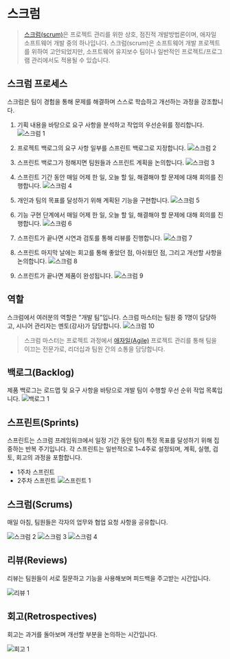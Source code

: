 # 스크럼

> [스크럼(scrum)](<https://ko.wikipedia.org/wiki/%EC%8A%A4%ED%81%AC%EB%9F%BC_(%EC%95%A0%EC%9E%90%EC%9D%BC_%EA%B0%9C%EB%B0%9C_%ED%94%84%EB%A1%9C%EC%84%B8%EC%8A%A4)>)은 프로젝트 관리를 위한 상호, 점진적 개발방법론이며, 애자일 소프트웨어 개발 중의 하나입니다. 스크럼(scrum)은 소프트웨어 개발 프로젝트를 위하여 고안되었지만, 소프트웨어 유지보수 팀이나 일반적인 프로젝트/프로그램 관리에서도 적용될 수 있습니다.

## 스크럼 프로세스

스크럼은 팀이 경험을 통해 문제를 해결하며 스스로 학습하고 개선하는 과정을 강조합니다.

1. 기획 내용을 바탕으로 요구 사항을 분석하고 작업의 우선순위를 정리합니다.
   ![스크럼 1](./images/scrum_01.webp)

2. 프로젝트 백로그의 요구 사항 일부를 스프린트 백로그로 지정합니다.
   ![스크럼 2](./images/scrum_02.webp)

3. 스프린트 백로그가 정해지면 팀원들과 스프린트 계획을 논의합니다.
   ![스크럼 3](./images/scrum_03.webp)

4. 스프린트 기간 동안 매일 어제 한 일, 오늘 할 일, 해결해야 할 문제에 대해 회의를 진행합니다.
   ![스크럼 4](./images/scrum_04.webp)

5. 개인과 팀의 목표를 달성하기 위해 계획된 기능을 구현합니다.
   ![스크럼 5](./images/scrum_05.webp)

6. 기능 구현 단계에서 매일 어제 한 일, 오늘 할 일, 해결해야 할 문제에 대해 회의를 진행합니다.
   ![스크럼 6](./images/scrum_06.webp)

7. 스프린트가 끝나면 시연과 검토를 통해 리뷰를 진행합니다.
   ![스크럼 7](./images/scrum_07.webp)

8. 스프린트 마지막 날에는 회고를 통해 좋았던 점, 아쉬웠던 점, 그리고 개선할 사항을 논의합니다.
   ![스크럼 8](./images/scrum_08.webp)

9. 스프린트가 끝나면 제품이 완성됩니다.
   ![스크럼 9](./images/scrum_09.webp)

## 역할

스크럼에서 여러분의 역할은 "개발 팀"입니다. 스크럼 마스터는 팀원 중 1명이 담당하고, 시니어 관리자는 멘토(강사)가 담당합니다.
![스크럼 10](./images/scrum_10.webp)

> 스크럼 마스터는 프로젝트 과정에서 [애자일(Agile)](https://ko.wikipedia.org/wiki/%EC%95%A0%EC%9E%90%EC%9D%BC_%EC%86%8C%ED%94%84%ED%8A%B8%EC%9B%A8%EC%96%B4_%EA%B0%9C%EB%B0%9C) 프로젝트 관리를 통해 팀을 이끄는 전문가로, 리더십과 팀원 간의 소통을 담당합니다.

## 백로그(Backlog)

제품 백로그는 로드맵 및 요구 사항을 바탕으로 개발 팀이 수행할 우선 순위 작업 목록입니다.
![백로그 1](./images/backlog_01.webp)

## 스프린트(Sprints)

스프린트는 스크럼 프레임워크에서 일정 기간 동안 팀이 특정 목표를 달성하기 위해 집중하는 반복 주기입니다. 각 스프린트는 일반적으로 1~4주로 설정되며, 계획, 실행, 검토, 회고의 과정을 포함합니다.

- 1주차 스프린트
- 2주차 스프린트
  ![스프린트 1](./images/sprints_01.webp)

## 스크럼(Scrums)

매일 아침, 팀원들은 각자의 업무와 협업 요청 사항을 공유합니다.

![스크럼 2](./images/sprints_02.webp)
![스크럼 3](./images/sprints_03.webp)
![스크럼 4](./images/sprints_04.webp)

## 리뷰(Reviews)

리뷰는 팀원들이 서로 질문하고 기능을 사용해보며 피드백을 주고받는 시간입니다.

![리뷰 1](./images/sprints_05.webp)

## 회고(Retrospectives)

회고는 과거를 돌아보며 개선할 부분을 논의하는 시간입니다.

![회고 1](./images/sprints_06.webp)
